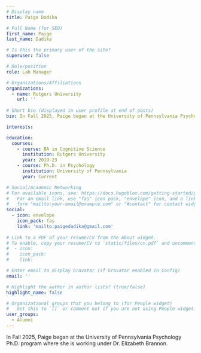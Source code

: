 ```yaml
---
# Display name
title: Paige Dadika

# Full Name (for SEO)
first_name: Paige
last_name: Dadika

# Is this the primary user of the site?
superuser: false

# Role/position
role: Lab Manager

# Organizations/Affiliations
organizations:
  - name: Rutgers University
    url: ''
    
# Short bio (displayed in user profile at end of posts)
bio: In Fall 2025, Paige began at the University of Pennsylvania Psychology Ph.D. program where she is working under Dr. Elizabeth Brannon.

interests:

education:
  courses:
    - course: BA in Cognitive Science
      institution: Rutgers University
      year: 2019-23
    - course: Ph.D. in Psychology 
      institution: University of Pennsylvania
      year: Current

# Social/Academic Networking
# For available icons, see: https://docs.hugoblox.com/getting-started/page-builder/#icons
#   For an email link, use "fas" icon pack, "envelope" icon, and a link in the
#   form "mailto:your-email@example.com" or "#contact" for contact widget.
social:
  - icon: envelope
    icon_pack: fas
    link: 'mailto:paigedadika@gmail.com'
    
# Link to a PDF of your resume/CV from the About widget.
# To enable, copy your resume/CV to `static/files/cv.pdf` and uncomment the lines below.
#  - icon: 
#    icon_pack: 
#    link: 

# Enter email to display Gravatar (if Gravatar enabled in Config)
email: ''

# Highlight the author in author lists? (true/false)
highlight_name: false

# Organizational groups that you belong to (for People widget)
#   Set this to `[]` or comment out if you are not using People widget.
user_groups:
  - Alumni
---
```


In Fall 2025, Paige began at the University of Pennsylvania Psychology Ph.D. program where she is working under Dr. Elizabeth Brannon.